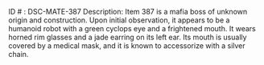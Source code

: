 ID # : DSC-MATE-387
Description: Item 387 is a mafia boss of unknown origin and construction. Upon initial observation, it appears to be a humanoid robot with a green cyclops eye and a frightened mouth. It wears horned rim glasses and a jade earring on its left ear. Its mouth is usually covered by a medical mask, and it is known to accessorize with a silver chain.
